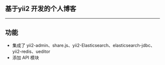
## 基于yii2 开发的个人博客 
---

## 功能

 * 集成了 yii2-admin、share.js、yii2-Elasticsearch、elasticsearch-jdbc、yii2-redis、ueditor
 * 添加 API 模块
